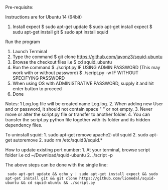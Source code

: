 Pre-requisite:

Instructions are for Ubuntu 14 (64bit)

1. Install expect
   $ sudo apt-get update
   $ sudo apt-get install expect
   $ sudu apt-get install git
   $ sudo apt install squid
   
Run the program
1. Launch Terminal
2. Type the command
       $ git clone https://github.com/javonz3/squid-ubuntu
3. Browse the checkout files i.e 
       $ cd squid_ubuntu
4. Run the command
       $ ./script.py   IF USING ADMIN PASSWORD (This may work with or without password)
       $ ./script.py -w     IF WITHOUT SPECIFYING PASSWORD
5. When using OS with ADMINISTRATIVE PASSWORD, 
      supply it and hit enter button to proceed
6. Done

Notes: 
	1 Log.log file will be created name Log.log.
	2. When adding new User and or password, 
	      it should not contain space " " or not empty.
	3. Never move or alter the script.py file or transfer to another folder.
	4. You can transfer the script.py python file together with its folder and its hidden dependency files.


To uninstall squid:
    1. sudo apt-get remove apache2-util squid
    2. sudo apt-get autoremove
    2. sudo rm /etc/squid3/squid.*

How to update existing port number:
	1. At your terminal, browse script folder
		i.e cd ~/Download/squid-ubuntu
	2. ./script -p <PORT NUMBER>
  
The above steps can be done with the single line:

     sudo apt-get update && echo y | sudo apt-get install expect && sudo apt-get install git && git clone https://github.com/liomedal/squid-ubuntu && cd squid-ubuntu && ./script.py
